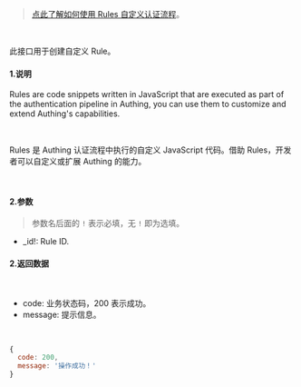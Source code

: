 > [点此了解如何使用 Rules 自定义认证流程](https://docs.authing.cn/authing/extensibility/rules)。

<br/>

此接口用于创建自定义 Rule。

#### 1.说明

Rules are code snippets written in JavaScript that are executed as part of the authentication pipeline in Authing, you can use them to customize and extend Authing's capabilities.

<br/>

Rules 是 Authing 认证流程中执行的自定义 JavaScript 代码。借助 Rules，开发者可以自定义或扩展 Authing 的能力。

<br/>

#### 2.参数

> 参数名后面的 `!` 表示必填，无 `!` 即为选填。

* _id!: Rule ID.

#### 2.返回数据

<br/>

* code: 业务状态码，200 表示成功。
* message: 提示信息。

<br/>

```javascript
{
  code: 200,
  message: '操作成功！'
}
```

<br/>